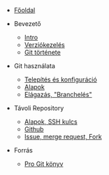 - [Főoldal]()

- Bevezető

  - [Intro](intro/1_intro.md)
  - [Verziókezelés](intro/2_versioning.md)
  - [Git története](intro/3_history.md)

- Git használata

  - [Telepítés és konfiguráció](workshop/1_installation.md)
  - [Alapok](workshop/2_basics.md)
  - [Elágazás, "Branchelés"](workshop/3_branch.md)

- Távoli Repository

  - [Alapok, SSH kulcs](remote/1_basics.md)
  - [Github](remote/2_github.md)
  - [Issue, merge request, Fork](remote/3_issue_merge_fork.md)

- Forrás

  - [Pro Git könyv](https://git-scm.com/book/en/v2/)

